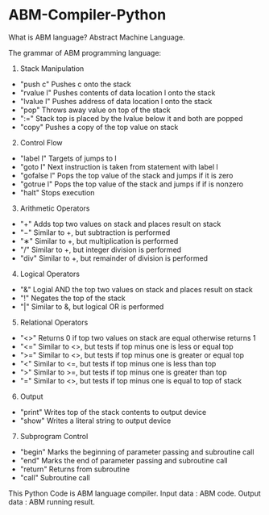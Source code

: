 # ABM-Compiler-Python

What is ABM language?
Abstract Machine Language.

The grammar of ABM programming language:

1. Stack Manipulation
- "push c"      Pushes c onto the stack
- "rvalue l"    Pushes contents of data location l onto the stack
- "lvalue l"    Pushes address of data location l onto the stack
- "pop"         Throws away value on top of the stack
- ":="          Stack top is placed by the lvalue below it and both are popped 
- "copy"        Pushes a copy of the top value on stack

2. Control Flow
- "label l"     Targets of jumps to l
- "goto l"      Next instruction is taken from statement with label l
- "gofalse l"   Pops the top value of the stack and jumps if it is zero
- "gotrue l"    Pops the top value of the stack and jumps if if is nonzero
- "halt"        Stops execution

3. Arithmetic Operators
- "+"           Adds top two values on stack and places result on stack
- "−"           Similar to +, but subtraction is performed
- "∗"           Similar to +, but multiplication is performed
- "/"           Similar to +, but integer division is performed
- "div"         Similar to +, but remainder of division is performed

4. Logical Operators
- "&"           Logial AND the top two values on stack and places result on stack
- "!"           Negates the top of the stack
- "|"           Similar to &, but logical OR is performed

5. Relational Operators
- "<>"          Returns 0 if top two values on stack are equal otherwise returns 1
- "<="          Similar to <>, but tests if top minus one is less or equal top
- ">="          Similar to <>, but tests if top minus one is greater or equal top
- "<"           Similar to <=, but tests if top minus one is less than top
- ">"           Similar to >=, but tests if top minus one is greater than top
- "="           Similar to <>, but tests if top minus one is equal to top of stack

6. Output
- "print"       Writes top of the stack contents to output device
- "show"        Writes a literal string to output device

7. Subprogram Control
- "begin"       Marks the beginning of parameter passing and subroutine call
- "end"         Marks the end of parameter passing and subroutine call
- "return"      Returns from subroutine
- "call"        Subroutine call

This Python Code is ABM language compiler.
Input data : ABM code.
Output data : ABM running result.
